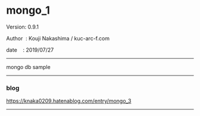﻿# mongo_1

 Version: 0.9.1

 Author  : Kouji Nakashima / kuc-arc-f.com

 date    : 2019/07/27

***
mongo db sample

***
### blog

https://knaka0209.hatenablog.com/entry/mongo_3

***

